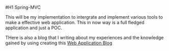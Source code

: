 #H1 Spring-MVC

This will be my implementation to intergrate and implement various tools to make a effective web application. This in now way is a full fledged application and just a POC.

THere is also a blog that I writing about my experiences and the knowledge gained by using creating this
[Web Application Blog](https://beabettercoder.wordpress.com/proof-of-concept-web-application/)

